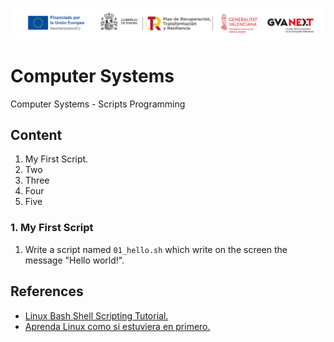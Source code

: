 !["Logotipo Fondo Social Europeo - Next Generation"](/images/Logotipo_ME_FP_GV_FSE.png)
# Computer Systems
Computer Systems - Scripts Programming

## Content
1. My First Script.
2. Two
3. Three
4. Four
5. Five

### 1. My First Script
1. Write a script named `01_hello.sh` which write on the screen the message "Hello world!".

## References
- [Linux Bash Shell Scripting Tutorial.](https://bash.cyberciti.biz/guide/Main_Page)
- [Aprenda Linux como si estuviera en primero.](https://www.um.es/docencia/barzana/DIVULGACION/INFORMATICA/Aprenda_Linux.pdf)
